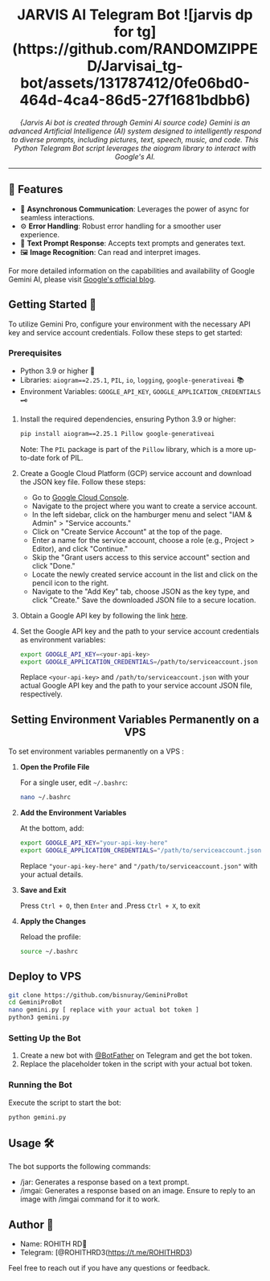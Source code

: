 <h1 align="center">JARVIS AI Telegram Bot ![jarvis dp for tg](https://github.com/RANDOMZIPPED/Jarvisai_tg-bot/assets/131787412/0fe06bd0-464d-4ca4-86d5-27f1681bdbb6)
</h1>

<p align="center">
  <em> {Jarvis Ai bot is created through Gemini Ai source code}
    Gemini is an advanced Artificial Intelligence (AI) system designed to intelligently respond to diverse prompts, including pictures, text, speech, music, and code. This Python Telegram Bot script leverages the aiogram library to interact with Google's AI.</em>
</p>
<hr>

## 🌟 Features

- 🔄 **Asynchronous Communication**: Leverages the power of async for seamless interactions.
- ⚙️ **Error Handling**: Robust error handling for a smoother user experience.
- 🍪 **Text Prompt Response**: Accepts text prompts and generates text.
- 🖼️ **Image Recognition**: Can read and interpret images.

For more detailed information on the capabilities and availability of Google Gemini AI, please visit [Google's official blog](https://blog.google/technology/ai/google-gemini-ai/#availability).

## Getting Started 🚀

To utilize Gemini Pro, configure your environment with the necessary API key and service account credentials. Follow these steps to get started:

### Prerequisites

- Python 3.9 or higher 🐍
- Libraries: `aiogram==2.25.1`, `PIL`, `io`, `logging`, `google-generativeai` 📚
- Environment Variables: `GOOGLE_API_KEY`, `GOOGLE_APPLICATION_CREDENTIALS` 🗝️

1. Install the required dependencies, ensuring Python 3.9 or higher:

    ```bash
    pip install aiogram==2.25.1 Pillow google-generativeai
    ```

   Note: The `PIL` package is part of the `Pillow` library, which is a more up-to-date fork of PIL.

2. Create a Google Cloud Platform (GCP) service account and download the JSON key file. Follow these steps:

   - Go to [Google Cloud Console](https://console.cloud.google.com/).
   - Navigate to the project where you want to create a service account.
   - In the left sidebar, click on the hamburger menu and select "IAM & Admin" > "Service accounts."
   - Click on "Create Service Account" at the top of the page.
   - Enter a name for the service account, choose a role (e.g., Project > Editor), and click "Continue."
   - Skip the "Grant users access to this service account" section and click "Done."
   - Locate the newly created service account in the list and click on the pencil icon to the right.
   - Navigate to the "Add Key" tab, choose JSON as the key type, and click "Create." Save the downloaded JSON file to a secure location.

3. Obtain a Google API key by following the link [here](https://makersuite.google.com/app/apikey).

4. Set the Google API key and the path to your service account credentials as environment variables:

    ```bash
    export GOOGLE_API_KEY=<your-api-key>
    export GOOGLE_APPLICATION_CREDENTIALS=/path/to/serviceaccount.json
    ```

   Replace `<your-api-key>` and `/path/to/serviceaccount.json` with your actual Google API key and the path to your service account JSON file, respectively.

<h2 align="center">Setting Environment Variables Permanently on a VPS</h2>

To set environment variables permanently on a VPS :

1. **Open the Profile File**

   For a single user, edit `~/.bashrc`:

    ```bash
    nano ~/.bashrc
    ```

2. **Add the Environment Variables**

   At the bottom, add:

    ```bash
    export GOOGLE_API_KEY="your-api-key-here"
    export GOOGLE_APPLICATION_CREDENTIALS="/path/to/serviceaccount.json"
    ```

   Replace `"your-api-key-here"` and `"/path/to/serviceaccount.json"` with your actual details.

3. **Save and Exit**

   Press `Ctrl + O`, then `Enter` and .Press `Ctrl + X`, to exit 

4. **Apply the Changes**

   Reload the profile:

    ```bash
    source ~/.bashrc
    ```
## Deploy to VPS

```sh
git clone https://github.com/bisnuray/GeminiProBot
cd GeminiProBot
nano gemini.py [ replace with your actual bot token ]
python3 gemini.py
```
### Setting Up the Bot

1. Create a new bot with [@BotFather](https://t.me/botfather) on Telegram and get the bot token.
2. Replace the placeholder token in the script with your actual bot token.

### Running the Bot

Execute the script to start the bot:

```bash
python gemini.py
```
## Usage 🛠️
The bot supports the following commands:

- /jar: Generates a response based on a text prompt.
- /imgai: Generates a response based on an image.
Ensure to reply to an image with /imgai command for it to work.

## Author 📝

- Name: ROHITH RD👑
- Telegram: [@ROHITHRD3(https://t.me/ROHITHRD3)

Feel free to reach out if you have any questions or feedback.
